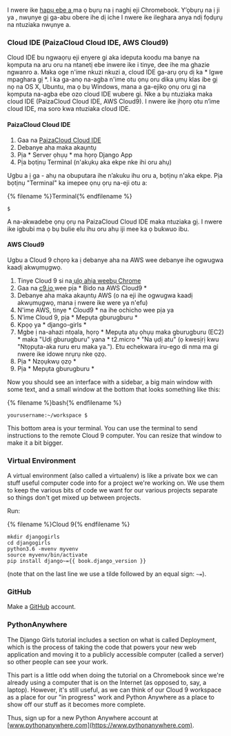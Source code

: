 I nwere ike [ hapụ ebe a ](http://tutorial.djangogirls.org/en/installation/#install-python) ma ọ bụrụ na ị naghị eji Chromebook. Y’ọbụrụ na ị ji ya , nwụnye gị ga-abu obere ihe dị iche I nwere ike ileghara anya ndị fọdụrụ na ntuziaka nwụnye a.

### Cloud IDE (PaizaCloud Cloud IDE, AWS Cloud9)

Cloud IDE bu ngwaọrụ eji enyere gi aka ideputa koodu ma banye na kọmputa na aru oru na ntanetị ebe inwere ike i tinye, dee ihe ma ghazie ngwanro a. Maka oge n'ime nkuzi nkuzi a, cloud IDE ga-arụ ọrụ dị ka * Igwe mpaghara gị *. l ka ga-anọ na-agba n'ime otu ọnụ oru dika ụmụ klas ibe gị nọ na OS X, Ubuntu, ma ọ bụ Windows, mana a ga-ejikọ ọnụ oru gị na kọmputa na-agba ebe ozo cloud IDE wubere gi. Nke a bụ ntuziaka maka cloud IDE (PaizaCloud Cloud IDE, AWS Cloud9). I nwere ike ịhọrọ otu n’ime cloud IDE, ma soro kwa ntuziaka cloud IDE.

#### PaizaCloud Cloud IDE

1. Gaa na [PaizaCloud Cloud IDE](https://paiza.cloud/)
2. Debanye aha maka akaụntụ
3. Pịa * Server ọhụụ * ma họrọ Django App
4. Pịa bọtịnụ Terminal (n'akụkụ aka ekpe nke ihi oru ahụ)

Ugbu a ị ga - ahụ na obuputara ihe n’akuku ihu oru a, bọtịnụ n'aka ekpe. Pịa bọtịnụ "Terminal" ka imepee ọnụ ọrụ na-eji otu a:

{% filename %}Terminal{% endfilename %}

    $
    

A na-akwadebe ọnụ ọrụ na PaizaCloud Cloud IDE maka ntuziaka gị. I nwere ike igbubi ma ọ bụ bulie elu ihu oru ahụ iji mee ka ọ bukwuo ibu.

#### AWS Cloud9

Ugbu a Cloud 9 chọrọ ka ị debanye aha na AWS wee debanye ihe ogwugwa kaadị akwụmụgwọ.

1. Tinye Cloud 9 si na[ ụlọ ahịa weebụ Chrome](https://chrome.google.com/webstore/detail/cloud9/nbdmccoknlfggadpfkmcpnamfnbkmkcp)
2. Gaa na [ c9.io ](https://c9.io) wee pịa * Bido na AWS Cloud9 *
3. Debanye aha maka akaụntụ AWS (o na eji ihe ogwugwa kaadị akwụmụgwọ, mana ị nwere ike were ya n'efu)
4. N'ime AWS, tinye * Cloud9 * na ihe ochicho wee pịa ya
5. N’ime Cloud 9, pịa * Mepụta gburugburu *
6. Kpọọ ya * django-girls *
7. Mgbe ị na-ahazi ntọala, họrọ * Mepụta atụ ọhụụ maka gburugburu (EC2) * maka "Udị gburugburu" yana * t2.micro * "Na ụdị atu" (ọ kwesịrị kwu "Ntọpụta-aka ruru eru maka ya."). Etu echekwara iru-ego di nma ma gi nwere ike idowe nrụrụ nke ọzọ.
8. Pịa * Nzọụkwụ ọzọ *
9. Pịa * Mepụta gburugburu *

Now you should see an interface with a sidebar, a big main window with some text, and a small window at the bottom that looks something like this:

{% filename %}bash{% endfilename %}

    yourusername:~/workspace $
    

This bottom area is your terminal. You can use the terminal to send instructions to the remote Cloud 9 computer. You can resize that window to make it a bit bigger.

### Virtual Environment

A virtual environment (also called a virtualenv) is like a private box we can stuff useful computer code into for a project we're working on. We use them to keep the various bits of code we want for our various projects separate so things don't get mixed up between projects.

Run:

{% filename %}Cloud 9{% endfilename %}

    mkdir djangogirls
    cd djangogirls
    python3.6 -mvenv myvenv
    source myvenv/bin/activate
    pip install django~={{ book.django_version }}
    

(note that on the last line we use a tilde followed by an equal sign: `~=`).

### GitHub

Make a [GitHub](https://github.com) account.

### PythonAnywhere

The Django Girls tutorial includes a section on what is called Deployment, which is the process of taking the code that powers your new web application and moving it to a publicly accessible computer (called a server) so other people can see your work.

This part is a little odd when doing the tutorial on a Chromebook since we're already using a computer that is on the Internet (as opposed to, say, a laptop). However, it's still useful, as we can think of our Cloud 9 workspace as a place for our "in progress" work and Python Anywhere as a place to show off our stuff as it becomes more complete.

Thus, sign up for a new Python Anywhere account at [www.pythonanywhere.com](https://www.pythonanywhere.com).